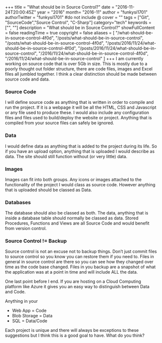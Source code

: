 +++
title = "What should be in Source Control?"
date = "2016-11-24T20:00:45Z"
year = "2016"
month= "2016-11"
author = "funkysi1701"
authorTwitter = "funkysi1701" #do not include @
cover = ""
tags = ["Git", "SourceCode","Source Control",  "C-Sharp"]
category="tech"
keywords = ["", ""]
description =  "What should be in Source Control?"
showFullContent = false
readingTime = true
copyright = false
aliases = [
    "/what-should-be-in-source-control-4f0d",
    "/posts/what-should-be-in-source-control",
    "/posts/what-should-be-in-source-control-4f0d",
    "/posts/2016/11/24/what-should-be-in-source-control-4f0d",
    "/posts/2016/11/24/what-should-be-in-source-control",
    "/2016/11/24/what-should-be-in-source-control-4f0d",
    "/2016/11/24/what-should-be-in-source-control"
]
+++
I am currently working on source code that is over 5Gb in size. This is mostly due to a poorly thought out folder structure, there are code files, images and Excel files all jumbled together. I think a clear distinction should be made between source code and data.

### Source Code

I will define source code as anything that is written in order to compile and run the project. If it is a webpage it will be all the HTML, CSS and Javascript or any file used to produce these. I would also include any configuration files and files used to build/deploy the website or project. Anything that is compiled from your source files can safely be ignored.

### Data

I would define data as anything that is added to the project during its life. So if you have an upload option, anything that is uploaded I would describe as data. The site should still function without (or very little) data.

### Images

Images can fit into both groups. Any icons or images attached to the functionality of the project I would class as source code. However anything that is uploaded should be classed as Data.

### Databases

The database should also be classed as both. The data, anything that is inside a database table should normally be classed as data. Stored Procedures, Functions and Views are all Source Code and would benefit from version control.

### Source Control != Backup

Source control is not an excuse not to backup things. Don’t just commit files to source control so you know you can restore them if you need to. Files in general in source control are there so you can see how they changed over time as the code base changed. Files in you backup are a snapshot of what the application was at a point in time and will include ALL the data.

One last point before I end. If you are hosting on a Cloud Computing platform like Azure it gives you an easy way to distinguish between Data and Code.

Anything in your

- Web App = Code
- Blob Storage = Data
- SQL = Data/Code

Each project is unique and there will always be exceptions to these suggestions but I think this is a good goal to have. What do you think?